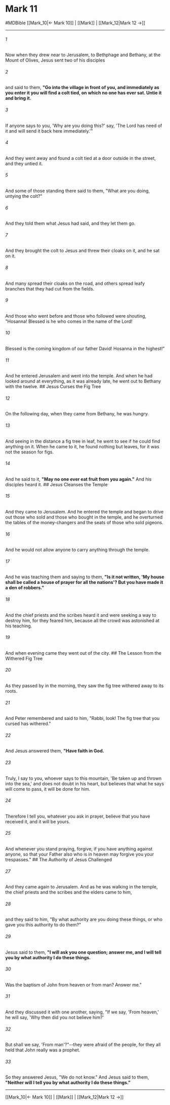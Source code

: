 # Mark 11
#MDBible
[[Mark_10|← Mark 10]] | [[Mark]] | [[Mark_12|Mark 12 →]]

***

###### 1 
Now when they drew near to Jerusalem, to Bethphage and Bethany, at the Mount of Olives, Jesus sent two of his disciples 

###### 2 
and said to them, **"Go into the village in front of you, and immediately as you enter it you will find a colt tied, on which no one has ever sat. Untie it and bring it.** 

###### 3 
If anyone says to you, 'Why are you doing this?' say, 'The Lord has need of it and will send it back here immediately.'" 

###### 4 
And they went away and found a colt tied at a door outside in the street, and they untied it. 

###### 5 
And some of those standing there said to them, "What are you doing, untying the colt?" 

###### 6 
And they told them what Jesus had said, and they let them go. 

###### 7 
And they brought the colt to Jesus and threw their cloaks on it, and he sat on it. 

###### 8 
And many spread their cloaks on the road, and others spread leafy branches that they had cut from the fields. 

###### 9 
And those who went before and those who followed were shouting, "Hosanna! Blessed is he who comes in the name of the Lord! 

###### 10 
Blessed is the coming kingdom of our father David! Hosanna in the highest!" 

###### 11 
And he entered Jerusalem and went into the temple. And when he had looked around at everything, as it was already late, he went out to Bethany with the twelve. ## Jesus Curses the Fig Tree 

###### 12 
On the following day, when they came from Bethany, he was hungry. 

###### 13 
And seeing in the distance a fig tree in leaf, he went to see if he could find anything on it. When he came to it, he found nothing but leaves, for it was not the season for figs. 

###### 14 
And he said to it, **"May no one ever eat fruit from you again."** And his disciples heard it. ## Jesus Cleanses the Temple 

###### 15 
And they came to Jerusalem. And he entered the temple and began to drive out those who sold and those who bought in the temple, and he overturned the tables of the money-changers and the seats of those who sold pigeons. 

###### 16 
And he would not allow anyone to carry anything through the temple. 

###### 17 
And he was teaching them and saying to them, **"Is it not written, 'My house shall be called a house of prayer for all the nations'? But you have made it a den of robbers."** 

###### 18 
And the chief priests and the scribes heard it and were seeking a way to destroy him, for they feared him, because all the crowd was astonished at his teaching. 

###### 19 
And when evening came they went out of the city. ## The Lesson from the Withered Fig Tree 

###### 20 
As they passed by in the morning, they saw the fig tree withered away to its roots. 

###### 21 
And Peter remembered and said to him, "Rabbi, look! The fig tree that you cursed has withered." 

###### 22 
And Jesus answered them, **"Have faith in God.** 

###### 23 
Truly, I say to you, whoever says to this mountain, 'Be taken up and thrown into the sea,' and does not doubt in his heart, but believes that what he says will come to pass, it will be done for him. 

###### 24 
Therefore I tell you, whatever you ask in prayer, believe that you have received it, and it will be yours. 

###### 25 
And whenever you stand praying, forgive, if you have anything against anyone, so that your Father also who is in heaven may forgive you your trespasses." ## The Authority of Jesus Challenged 

###### 27 
And they came again to Jerusalem. And as he was walking in the temple, the chief priests and the scribes and the elders came to him, 

###### 28 
and they said to him, "By what authority are you doing these things, or who gave you this authority to do them?" 

###### 29 
Jesus said to them, **"I will ask you one question; answer me, and I will tell you by what authority I do these things.** 

###### 30 
Was the baptism of John from heaven or from man? Answer me." 

###### 31 
And they discussed it with one another, saying, "If we say, 'From heaven,' he will say, 'Why then did you not believe him?' 

###### 32 
But shall we say, 'From man'?"--they were afraid of the people, for they all held that John really was a prophet. 

###### 33 
So they answered Jesus, "We do not know." And Jesus said to them, **"Neither will I tell you by what authority I do these things."** 

***

[[Mark_10|← Mark 10]] | [[Mark]] | [[Mark_12|Mark 12 →]]
